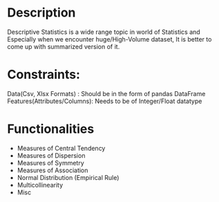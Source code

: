 # Description
Descriptive Statistics is a wide range topic in world of Statistics and Especially when we encounter huge/High-Volume dataset, It is better to come up with summarized version of it.

# Constraints:
Data(Csv, Xlsx Formats)     : Should be in the form of pandas DataFrame
Features(Attributes/Columns): Needs to be of Integer/Float datatype

# Functionalities
  - Measures of Central Tendency
  - Measures of Dispersion
  - Measures of Symmetry
  - Measures of Association
  - Normal Distribution (Empirical Rule)
  - Multicollinearity
  - Misc
